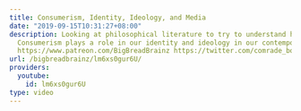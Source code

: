 ```yaml
---
title: Consumerism, Identity, Ideology, and Media
date: "2019-09-15T10:31:27+08:00"
description: Looking at philosophical literature to try to understand how Media and
  Consumerism plays a role in our identity and ideology in our contemporary society.
  https://www.patreon.com/BigBreadBrainz https://twitter.com/comrade_boy
url: /bigbreadbrainz/lm6xs0gur6U/
providers:
  youtube:
    id: lm6xs0gur6U
type: video
---
```

